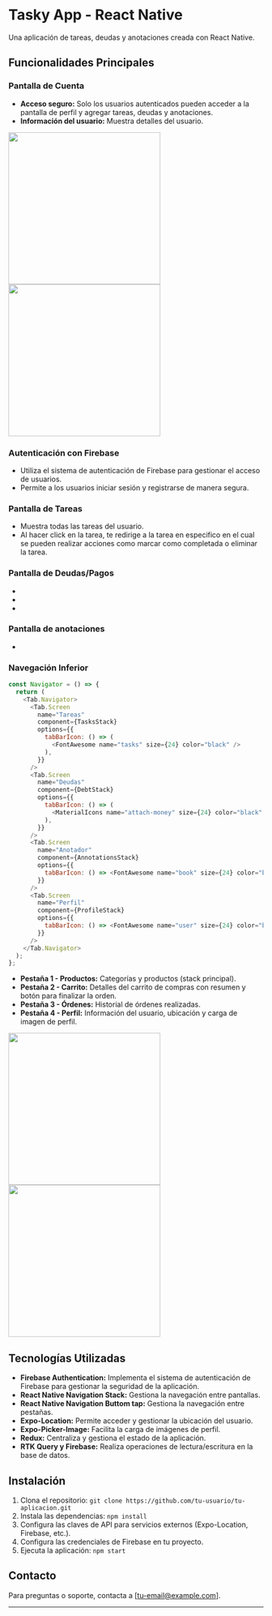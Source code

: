 # Tasky App - React Native

Una aplicación de tareas, deudas y anotaciones creada con React Native.

## Funcionalidades Principales

### Pantalla de Cuenta

- **Acceso seguro:** Solo los usuarios autenticados pueden acceder a la pantalla de perfil y agregar tareas, deudas y anotaciones.
- **Información del usuario:** Muestra detalles del usuario.

<img src="./assets/screenshots/" width="300" >
<img src="./screenshot/Screenshot_1705910424.png" width="300" >

### Autenticación con Firebase

- Utiliza el sistema de autenticación de Firebase para gestionar el acceso de usuarios.
- Permite a los usuarios iniciar sesión y registrarse de manera segura.

### Pantalla de Tareas

- Muestra todas las tareas del usuario.
- Al hacer click en la tarea, te redirige a la tarea en especifico en el cual se pueden realizar acciones como marcar como completada o eliminar la tarea.

### Pantalla de Deudas/Pagos

-
-
-

### Pantalla de anotaciones

-

### Navegación Inferior

```javascript
const Navigator = () => {
  return (
    <Tab.Navigator>
      <Tab.Screen
        name="Tareas"
        component={TasksStack}
        options={{
          tabBarIcon: () => (
            <FontAwesome name="tasks" size={24} color="black" />
          ),
        }}
      />
      <Tab.Screen
        name="Deudas"
        component={DebtStack}
        options={{
          tabBarIcon: () => (
            <MaterialIcons name="attach-money" size={24} color="black" />
          ),
        }}
      />
      <Tab.Screen
        name="Anotador"
        component={AnnotationsStack}
        options={{
          tabBarIcon: () => <FontAwesome name="book" size={24} color="black" />,
        }}
      />
      <Tab.Screen
        name="Perfil"
        component={ProfileStack}
        options={{
          tabBarIcon: () => <FontAwesome name="user" size={24} color="black" />,
        }}
      />
    </Tab.Navigator>
  );
};
```

- **Pestaña 1 - Productos:** Categorías y productos (stack principal).
- **Pestaña 2 - Carrito:** Detalles del carrito de compras con resumen y botón para finalizar la orden.
- **Pestaña 3 - Órdenes:** Historial de órdenes realizadas.
- **Pestaña 4 - Perfil:** Información del usuario, ubicación y carga de imagen de perfil.

<img src="./screenshot/Screenshot_1705910459.png" width="300" >
<img src="./screenshot/Screenshot_1705910463.png" width="300" >

## Tecnologías Utilizadas

- **Firebase Authentication:** Implementa el sistema de autenticación de Firebase para gestionar la seguridad de la aplicación.
- **React Native Navigation Stack:** Gestiona la navegación entre pantallas.
- **React Native Navigation Buttom tap:** Gestiona la navegación entre pestañas.
- **Expo-Location:** Permite acceder y gestionar la ubicación del usuario.
- **Expo-Picker-Image:** Facilita la carga de imágenes de perfil.
- **Redux:** Centraliza y gestiona el estado de la aplicación.
- **RTK Query y Firebase:** Realiza operaciones de lectura/escritura en la base de datos.

## Instalación

1. Clona el repositorio: `git clone https://github.com/tu-usuario/tu-aplicacion.git`
2. Instala las dependencias: `npm install`
3. Configura las claves de API para servicios externos (Expo-Location, Firebase, etc.).
4. Configura las credenciales de Firebase en tu proyecto.
5. Ejecuta la aplicación: `npm start`

## Contacto

Para preguntas o soporte, contacta a [tu-email@example.com].

---
